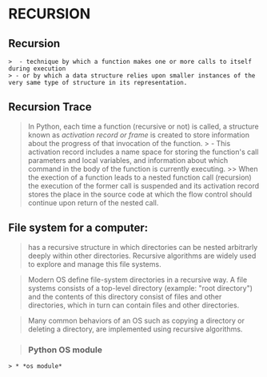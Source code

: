 # RECURSION 

## Recursion
    >  - technique by which a function makes one or more calls to itself during execution
    > - or by which a data structure relies upon smaller instances of the very same type of structure in its representation. 

## Recursion Trace 
> In Python, each time a function (recursive or not) is called, a structure known as *activation record or frame* is created to store information about the progress of that invocation of the function.
    > - This activation record includes a name space for storing the function's call parameters and local variables, and information about which command in the body of the function is currently executing.
    >> When the exection of a function leads to a nested function call (recursion) the execution of the former call is suspended and its activation record stores the place in the source code at which the flow control should continue upon return of the nested call.

## File system for a computer:
> has a recursive structure in which directories can be nested arbitrarly deeply within other directories.
> Recursive algorithms are widely used to explore and manage this file systems.
    
>  Modern OS define file-system directories in a recursive way. A file systems consists of a top-level directory (example: "root directory") and the contents of this directory consist of files and other directories, which in turn can contain files and other directories.

> Many common behaviors of an OS such as copying a directory or deleting a directory, are implemented using recursive algorithms.

> ### Python OS module
    > * *os module* 